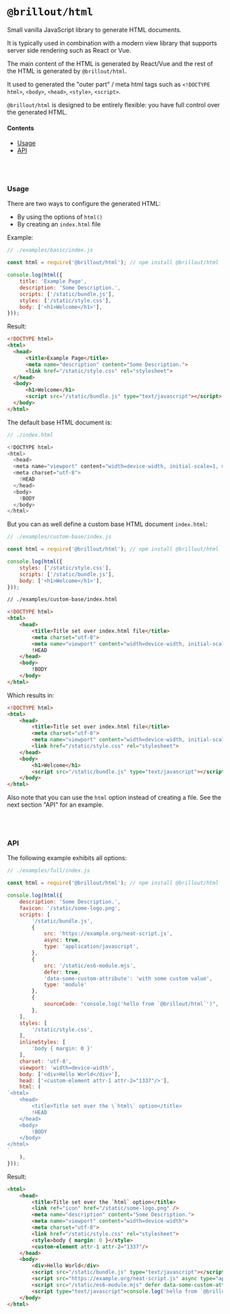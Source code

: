 <!---






    WARNING, READ THIS.
    This is a computed file. Do not edit.
    Edit `/readme.template.md` instead.












    WARNING, READ THIS.
    This is a computed file. Do not edit.
    Edit `/readme.template.md` instead.












    WARNING, READ THIS.
    This is a computed file. Do not edit.
    Edit `/readme.template.md` instead.












    WARNING, READ THIS.
    This is a computed file. Do not edit.
    Edit `/readme.template.md` instead.












    WARNING, READ THIS.
    This is a computed file. Do not edit.
    Edit `/readme.template.md` instead.






-->
# `@brillout/html`

Small vanilla JavaScript library to generate HTML documents.

It is typically used in combination with a modern view library that supports server side rendering such as React or Vue.

The main content of the HTML is generated by React/Vue and the rest of the HTML is generated by `@brillout/html`.

It used to generated the "outer part" / meta html tags such as
`<!DOCTYPE html>`,
`<body>`,
`<head>`,
`<style>`,
`<script>`.

`@brillout/html` is designed to be entirely flexible: you have full control over the generated HTML.

#### Contents

 - [Usage](#usage)
 - [API](#api)

<br/>
<br/>




### Usage

There are two ways to configure the generated HTML:
 - By using the options of `html()`
 - By creating an `index.html` file

Example:

~~~js
// ./examples/basic/index.js

const html = require('@brillout/html'); // npm install @brillout/html

console.log(html({
    title: 'Example Page',
    description: 'Some Description.',
    scripts: ['/static/bundle.js'],
    styles: ['/static/style.css'],
    body: ['<h1>Welcome</h1>'],
}));
~~~

Result:

~~~html
<!DOCTYPE html>
<html>
  <head>
      <title>Example Page</title>
      <meta name="description" content="Some Description.">
      <link href="/static/style.css" rel="stylesheet">
  </head>
  <body>
      <h1>Welcome</h1>
      <script src="/static/bundle.js" type="text/javascript"></script>
  </body>
</html>
~~~

The default base HTML document is:

~~~js
// ./index.html

<!DOCTYPE html>
<html>
  <head>
  <meta name="viewport" content="width=device-width, initial-scale=1, maximum-scale=1">
  <meta charset="utf-8">
    !HEAD
  </head>
  <body>
    !BODY
  </body>
</html>
~~~

But you can as well define a custom base HTML document `index.html`:

~~~js
// ./examples/custom-base/index.js

const html = require('@brillout/html'); // npm install @brillout/html

console.log(html({
    styles: ['/static/style.css'],
    scripts: ['/static/bundle.js'],
    body: ['<h1>Welcome</h1>'],
}));
~~~

~~~html
// ./examples/custom-base/index.html

<!DOCTYPE html>
<html>
    <head>
        <title>Title set over index.html file</title>
        <meta charset="utf-8">
        <meta name="viewport" content="width=device-width, initial-scale=1, maximum-scale=1">
        !HEAD
    </head>
    <body>
        !BODY
    </body>
</html>
~~~

Which results in:

~~~html
<!DOCTYPE html>
<html>
    <head>
        <title>Title set over index.html file</title>
        <meta charset="utf-8">
        <meta name="viewport" content="width=device-width, initial-scale=1, maximum-scale=1">
        <link href="/static/style.css" rel="stylesheet">
    </head>
    <body>
        <h1>Welcome</h1>
        <script src="/static/bundle.js" type="text/javascript"></script>
    </body>
</html>
~~~

Also note that you can use the `html` option instead of creating a file.
See the next section "API" for an example.

<br/>
<br/>




### API

The following example exhibits all options:

~~~js
// ./examples/full/index.js

const html = require('@brillout/html'); // npm install @brillout/html

console.log(html({
    description: 'Some Description.',
    favicon: '/static/some-logo.png',
    scripts: [
        '/static/bundle.js',
        {
            src: 'https://example.org/neat-script.js',
            async: true,
            type: 'application/javascript',
        },
        {
            src: '/static/es6-module.mjs',
            defer: true,
            'data-some-custom-attribute': 'with some custom value',
            type: 'module'
        },
        {
            sourceCode: "console.log('hello from `@brillout/html`')",
        },
    ],
    styles: [
        '/static/style.css',
    ],
    inlineStyles: [
        'body { margin: 0 }'
    ],
    charset: 'utf-8',
    viewport: 'width=device-width',
    body: ['<div>Hello World</div>'],
    head: ['<custom-element attr-1 attr-2="1337"/>'],
    html: (
`<html>
    <head>
        <title>Title set over the \`html\` option</title>
        !HEAD
    </head>
    <body>
        !BODY
    </body>
</html>
`
    ),
}));
~~~

Result:

~~~html
<html>
    <head>
        <title>Title set over the `html` option</title>
        <link ref="icon" href="/static/some-logo.png" />
        <meta name="description" content="Some Description.">
        <meta name="viewport" content="width=device-width">
        <meta charset="utf-8">
        <link href="/static/style.css" rel="stylesheet">
        <style>body { margin: 0 }</style>
        <custom-element attr-1 attr-2="1337"/>
    </head>
    <body>
        <div>Hello World</div>
        <script src="/static/bundle.js" type="text/javascript"></script>
        <script src="https://example.org/neat-script.js" async type="application/javascript"></script>
        <script src="/static/es6-module.mjs" defer data-some-custom-attribute="with some custom value" type="module"></script>
        <script type="text/javascript">console.log('hello from `@brillout/html`')</script>
    </body>
</html>
~~~

<br/>
<br/>



<!---






    WARNING, READ THIS.
    This is a computed file. Do not edit.
    Edit `/readme.template.md` instead.












    WARNING, READ THIS.
    This is a computed file. Do not edit.
    Edit `/readme.template.md` instead.












    WARNING, READ THIS.
    This is a computed file. Do not edit.
    Edit `/readme.template.md` instead.












    WARNING, READ THIS.
    This is a computed file. Do not edit.
    Edit `/readme.template.md` instead.












    WARNING, READ THIS.
    This is a computed file. Do not edit.
    Edit `/readme.template.md` instead.






-->
